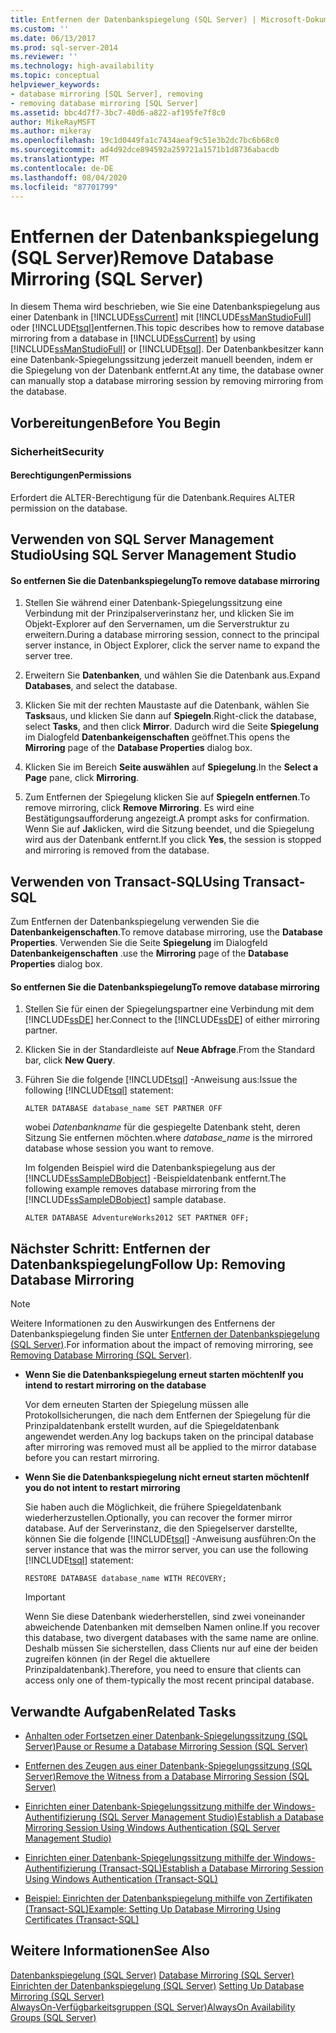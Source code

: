 ```yaml
---
title: Entfernen der Datenbankspiegelung (SQL Server) | Microsoft-Dokumentation
ms.custom: ''
ms.date: 06/13/2017
ms.prod: sql-server-2014
ms.reviewer: ''
ms.technology: high-availability
ms.topic: conceptual
helpviewer_keywords:
- database mirroring [SQL Server], removing
- removing database mirroring [SQL Server]
ms.assetid: bbc4d7f7-3bc7-40d6-a822-af195fe7f8c0
author: MikeRayMSFT
ms.author: mikeray
ms.openlocfilehash: 19c1d0449fa1c7434aeaf9c51e3b2dc7bc6b68c0
ms.sourcegitcommit: ad4d92dce894592a259721a1571b1d8736abacdb
ms.translationtype: MT
ms.contentlocale: de-DE
ms.lasthandoff: 08/04/2020
ms.locfileid: "87701799"
---
```

# <a name="remove-database-mirroring-sql-server"></a><span data-ttu-id="57b1f-102">Entfernen der Datenbankspiegelung (SQL Server)</span><span class="sxs-lookup"><span data-stu-id="57b1f-102">Remove Database Mirroring (SQL Server)</span></span>
  <span data-ttu-id="57b1f-103">In diesem Thema wird beschrieben, wie Sie eine Datenbankspiegelung aus einer Datenbank in [!INCLUDE[ssCurrent](../../includes/sscurrent-md.md)] mit [!INCLUDE[ssManStudioFull](../../includes/ssmanstudiofull-md.md)] oder [!INCLUDE[tsql](../../includes/tsql-md.md)]entfernen.</span><span class="sxs-lookup"><span data-stu-id="57b1f-103">This topic describes how to remove database mirroring from a database in [!INCLUDE[ssCurrent](../../includes/sscurrent-md.md)] by using [!INCLUDE[ssManStudioFull](../../includes/ssmanstudiofull-md.md)] or [!INCLUDE[tsql](../../includes/tsql-md.md)].</span></span>  <span data-ttu-id="57b1f-104">Der Datenbankbesitzer kann eine Datenbank-Spiegelungssitzung jederzeit manuell beenden, indem er die Spiegelung von der Datenbank entfernt.</span><span class="sxs-lookup"><span data-stu-id="57b1f-104">At any time, the database owner can manually stop a database mirroring session by removing mirroring from the database.</span></span>  
  
 
  
##  <a name="before-you-begin"></a><a name="BeforeYouBegin"></a> <span data-ttu-id="57b1f-105">Vorbereitungen</span><span class="sxs-lookup"><span data-stu-id="57b1f-105">Before You Begin</span></span>  
  
###  <a name="security"></a><a name="Security"></a> <span data-ttu-id="57b1f-106">Sicherheit</span><span class="sxs-lookup"><span data-stu-id="57b1f-106">Security</span></span>  
  
####  <a name="permissions"></a><a name="Permissions"></a> <span data-ttu-id="57b1f-107">Berechtigungen</span><span class="sxs-lookup"><span data-stu-id="57b1f-107">Permissions</span></span>  
 <span data-ttu-id="57b1f-108">Erfordert die ALTER-Berechtigung für die Datenbank.</span><span class="sxs-lookup"><span data-stu-id="57b1f-108">Requires ALTER permission on the database.</span></span>  
  
##  <a name="using-sql-server-management-studio"></a><a name="SSMSProcedure"></a> <span data-ttu-id="57b1f-109">Verwenden von SQL Server Management Studio</span><span class="sxs-lookup"><span data-stu-id="57b1f-109">Using SQL Server Management Studio</span></span>  
  
#### <a name="to-remove-database-mirroring"></a><span data-ttu-id="57b1f-110">So entfernen Sie die Datenbankspiegelung</span><span class="sxs-lookup"><span data-stu-id="57b1f-110">To remove database mirroring</span></span>  
  
1.  <span data-ttu-id="57b1f-111">Stellen Sie während einer Datenbank-Spiegelungssitzung eine Verbindung mit der Prinzipalserverinstanz her, und klicken Sie im Objekt-Explorer auf den Servernamen, um die Serverstruktur zu erweitern.</span><span class="sxs-lookup"><span data-stu-id="57b1f-111">During a database mirroring session, connect to the principal server instance, in Object Explorer, click the server name to expand the server tree.</span></span>  
  
2.  <span data-ttu-id="57b1f-112">Erweitern Sie **Datenbanken**, und wählen Sie die Datenbank aus.</span><span class="sxs-lookup"><span data-stu-id="57b1f-112">Expand **Databases**, and select the database.</span></span>  
  
3.  <span data-ttu-id="57b1f-113">Klicken Sie mit der rechten Maustaste auf die Datenbank, wählen Sie **Tasks**aus, und klicken Sie dann auf **Spiegeln**.</span><span class="sxs-lookup"><span data-stu-id="57b1f-113">Right-click the database, select **Tasks**, and then click **Mirror**.</span></span> <span data-ttu-id="57b1f-114">Dadurch wird die Seite **Spiegelung** im Dialogfeld **Datenbankeigenschaften** geöffnet.</span><span class="sxs-lookup"><span data-stu-id="57b1f-114">This opens the **Mirroring** page of the **Database Properties** dialog box.</span></span>  
  
4.  <span data-ttu-id="57b1f-115">Klicken Sie im Bereich **Seite auswählen** auf **Spiegelung**.</span><span class="sxs-lookup"><span data-stu-id="57b1f-115">In the **Select a Page** pane, click **Mirroring**.</span></span>  
  
5.  <span data-ttu-id="57b1f-116">Zum Entfernen der Spiegelung klicken Sie auf **Spiegeln entfernen**.</span><span class="sxs-lookup"><span data-stu-id="57b1f-116">To remove mirroring, click **Remove Mirroring**.</span></span> <span data-ttu-id="57b1f-117">Es wird eine Bestätigungsaufforderung angezeigt.</span><span class="sxs-lookup"><span data-stu-id="57b1f-117">A prompt asks for confirmation.</span></span> <span data-ttu-id="57b1f-118">Wenn Sie auf **Ja**klicken, wird die Sitzung beendet, und die Spiegelung wird aus der Datenbank entfernt.</span><span class="sxs-lookup"><span data-stu-id="57b1f-118">If you click **Yes**, the session is stopped and mirroring is removed from the database.</span></span>  
  
##  <a name="using-transact-sql"></a><a name="TsqlProcedure"></a> <span data-ttu-id="57b1f-119">Verwenden von Transact-SQL</span><span class="sxs-lookup"><span data-stu-id="57b1f-119">Using Transact-SQL</span></span>  
 <span data-ttu-id="57b1f-120">Zum Entfernen der Datenbankspiegelung verwenden Sie die **Datenbankeigenschaften**.</span><span class="sxs-lookup"><span data-stu-id="57b1f-120">To remove database mirroring, use the **Database Properties**.</span></span> <span data-ttu-id="57b1f-121">Verwenden Sie die Seite **Spiegelung** im Dialogfeld **Datenbankeigenschaften** .</span><span class="sxs-lookup"><span data-stu-id="57b1f-121">use the **Mirroring** page of the **Database Properties** dialog box.</span></span>  
  
#### <a name="to-remove-database-mirroring"></a><span data-ttu-id="57b1f-122">So entfernen Sie die Datenbankspiegelung</span><span class="sxs-lookup"><span data-stu-id="57b1f-122">To remove database mirroring</span></span>  
  
1.  <span data-ttu-id="57b1f-123">Stellen Sie für einen der Spiegelungspartner eine Verbindung mit dem [!INCLUDE[ssDE](../../includes/ssde-md.md)] her.</span><span class="sxs-lookup"><span data-stu-id="57b1f-123">Connect to the [!INCLUDE[ssDE](../../includes/ssde-md.md)] of either mirroring partner.</span></span>  
  
2.  <span data-ttu-id="57b1f-124">Klicken Sie in der Standardleiste auf **Neue Abfrage**.</span><span class="sxs-lookup"><span data-stu-id="57b1f-124">From the Standard bar, click **New Query**.</span></span>  
  
3.  <span data-ttu-id="57b1f-125">Führen Sie die folgende [!INCLUDE[tsql](../../includes/tsql-md.md)] -Anweisung aus:</span><span class="sxs-lookup"><span data-stu-id="57b1f-125">Issue the following [!INCLUDE[tsql](../../includes/tsql-md.md)] statement:</span></span>  
  
    ```  
    ALTER DATABASE database_name SET PARTNER OFF  
    ```  
  
     <span data-ttu-id="57b1f-126">wobei *Datenbankname* für die gespiegelte Datenbank steht, deren Sitzung Sie entfernen möchten.</span><span class="sxs-lookup"><span data-stu-id="57b1f-126">where *database_name* is the mirrored database whose session you want to remove.</span></span>  
  
     <span data-ttu-id="57b1f-127">Im folgenden Beispiel wird die Datenbankspiegelung aus der [!INCLUDE[ssSampleDBobject](../../includes/sssampledbobject-md.md)] -Beispieldatenbank entfernt.</span><span class="sxs-lookup"><span data-stu-id="57b1f-127">The following example removes database mirroring from the [!INCLUDE[ssSampleDBobject](../../includes/sssampledbobject-md.md)] sample database.</span></span>  
  
    ```  
    ALTER DATABASE AdventureWorks2012 SET PARTNER OFF;  
    ```  
  
##  <a name="follow-up-removing-database-mirroring"></a><a name="FollowUp"></a><span data-ttu-id="57b1f-128">Nächster Schritt: Entfernen der Datenbankspiegelung</span><span class="sxs-lookup"><span data-stu-id="57b1f-128">Follow Up: Removing Database Mirroring</span></span>  
  
> [!NOTE]  
>  <span data-ttu-id="57b1f-129">Weitere Informationen zu den Auswirkungen des Entfernens der Datenbankspiegelung finden Sie unter [Entfernen der Datenbankspiegelung &#40;SQL Server&#41;](database-mirroring-sql-server.md).</span><span class="sxs-lookup"><span data-stu-id="57b1f-129">For information about the impact of removing mirroring, see [Removing Database Mirroring &#40;SQL Server&#41;](database-mirroring-sql-server.md).</span></span>  
  
-   <span data-ttu-id="57b1f-130">**Wenn Sie die Datenbankspiegelung erneut starten möchten**</span><span class="sxs-lookup"><span data-stu-id="57b1f-130">**If you intend to restart mirroring on the database**</span></span>  
  
     <span data-ttu-id="57b1f-131">Vor dem erneuten Starten der Spiegelung müssen alle Protokollsicherungen, die nach dem Entfernen der Spiegelung für die Prinzipaldatenbank erstellt wurden, auf die Spiegeldatenbank angewendet werden.</span><span class="sxs-lookup"><span data-stu-id="57b1f-131">Any log backups taken on the principal database after mirroring was removed must all be applied to the mirror database before you can restart mirroring.</span></span>  
  
-   <span data-ttu-id="57b1f-132">**Wenn Sie die Datenbankspiegelung nicht erneut starten möchten**</span><span class="sxs-lookup"><span data-stu-id="57b1f-132">**If you do not intent to restart mirroring**</span></span>  
  
     <span data-ttu-id="57b1f-133">Sie haben auch die Möglichkeit, die frühere Spiegeldatenbank wiederherzustellen.</span><span class="sxs-lookup"><span data-stu-id="57b1f-133">Optionally, you can recover the former mirror database.</span></span> <span data-ttu-id="57b1f-134">Auf der Serverinstanz, die den Spiegelserver darstellte, können Sie die folgende [!INCLUDE[tsql](../../includes/tsql-md.md)] -Anweisung ausführen:</span><span class="sxs-lookup"><span data-stu-id="57b1f-134">On the server instance that was the mirror server, you can use the following [!INCLUDE[tsql](../../includes/tsql-md.md)] statement:</span></span>  
  
    ```  
    RESTORE DATABASE database_name WITH RECOVERY;  
    ```  
  
    > [!IMPORTANT]  
    >  <span data-ttu-id="57b1f-135">Wenn Sie diese Datenbank wiederherstellen, sind zwei voneinander abweichende Datenbanken mit demselben Namen online.</span><span class="sxs-lookup"><span data-stu-id="57b1f-135">If you recover this database, two divergent databases with the same name are online.</span></span> <span data-ttu-id="57b1f-136">Deshalb müssen Sie sicherstellen, dass Clients nur auf eine der beiden zugreifen können (in der Regel die aktuellere Prinzipaldatenbank).</span><span class="sxs-lookup"><span data-stu-id="57b1f-136">Therefore, you need to ensure that clients can access only one of them-typically the most recent principal database.</span></span>  
  
##  <a name="related-tasks"></a><a name="RelatedTasks"></a> <span data-ttu-id="57b1f-137">Verwandte Aufgaben</span><span class="sxs-lookup"><span data-stu-id="57b1f-137">Related Tasks</span></span>  
  
-   [<span data-ttu-id="57b1f-138">Anhalten oder Fortsetzen einer Datenbank-Spiegelungssitzung &#40;SQL Server&#41;</span><span class="sxs-lookup"><span data-stu-id="57b1f-138">Pause or Resume a Database Mirroring Session &#40;SQL Server&#41;</span></span>](pause-or-resume-a-database-mirroring-session-sql-server.md)  
  
-   [<span data-ttu-id="57b1f-139">Entfernen des Zeugen aus einer Datenbank-Spiegelungssitzung &#40;SQL Server&#41;</span><span class="sxs-lookup"><span data-stu-id="57b1f-139">Remove the Witness from a Database Mirroring Session &#40;SQL Server&#41;</span></span>](remove-the-witness-from-a-database-mirroring-session-sql-server.md)  
  
-   [<span data-ttu-id="57b1f-140">Einrichten einer Datenbank-Spiegelungssitzung mithilfe der Windows-Authentifizierung &#40;SQL Server Management Studio&#41;</span><span class="sxs-lookup"><span data-stu-id="57b1f-140">Establish a Database Mirroring Session Using Windows Authentication &#40;SQL Server Management Studio&#41;</span></span>](establish-database-mirroring-session-windows-authentication.md)  
  
-   [<span data-ttu-id="57b1f-141">Einrichten einer Datenbank-Spiegelungssitzung mithilfe der Windows-Authentifizierung &#40;Transact-SQL&#41;</span><span class="sxs-lookup"><span data-stu-id="57b1f-141">Establish a Database Mirroring Session Using Windows Authentication &#40;Transact-SQL&#41;</span></span>](database-mirroring-establish-session-windows-authentication.md)  
  
-   [<span data-ttu-id="57b1f-142">Beispiel: Einrichten der Datenbankspiegelung mithilfe von Zertifikaten &#40;Transact-SQL&#41;</span><span class="sxs-lookup"><span data-stu-id="57b1f-142">Example: Setting Up Database Mirroring Using Certificates &#40;Transact-SQL&#41;</span></span>](example-setting-up-database-mirroring-using-certificates-transact-sql.md)  
  
## <a name="see-also"></a><span data-ttu-id="57b1f-143">Weitere Informationen</span><span class="sxs-lookup"><span data-stu-id="57b1f-143">See Also</span></span>  
 <span data-ttu-id="57b1f-144">[Datenbankspiegelung &#40;SQL Server&#41;](database-mirroring-sql-server.md) </span><span class="sxs-lookup"><span data-stu-id="57b1f-144">[Database Mirroring &#40;SQL Server&#41;](database-mirroring-sql-server.md) </span></span>  
 <span data-ttu-id="57b1f-145">[Einrichten der Datenbankspiegelung &#40;SQL Server&#41;](setting-up-database-mirroring-sql-server.md) </span><span class="sxs-lookup"><span data-stu-id="57b1f-145">[Setting Up Database Mirroring &#40;SQL Server&#41;](setting-up-database-mirroring-sql-server.md) </span></span>  
 [<span data-ttu-id="57b1f-146">AlwaysOn-Verfügbarkeitsgruppen (SQL Server)</span><span class="sxs-lookup"><span data-stu-id="57b1f-146">AlwaysOn Availability Groups (SQL Server)</span></span>](../availability-groups/windows/always-on-availability-groups-sql-server.md)  
  
  
